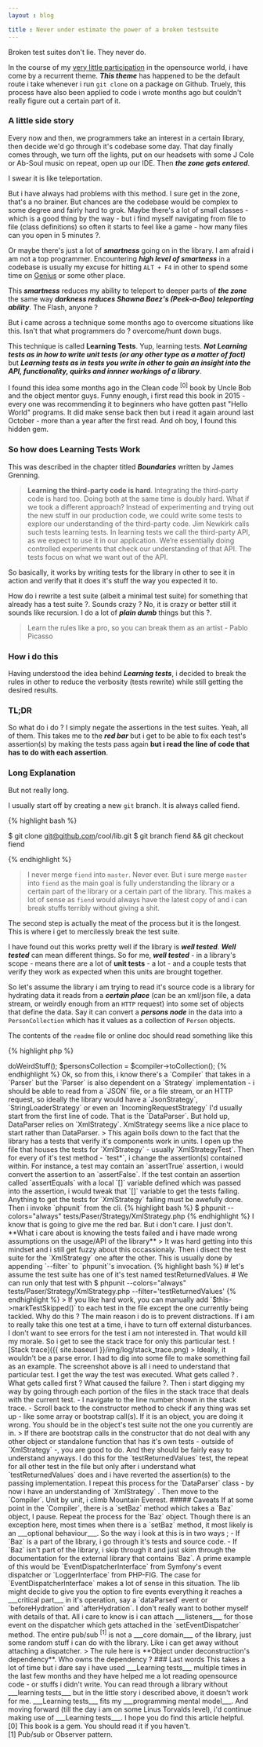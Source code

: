 ```yaml
---
layout : blog

title : Never under estimate the power of a broken testsuite
---
```


Broken test suites don't lie. They never do.

In the course of my [very little participation](https://github.com/adelowo) in the opensource world, i have come by a recurrent theme. ___This theme___ has happened to be the default route i take whenever i run `git clone` on a package on Github. Truely, this process have also been applied to code i wrote months ago but couldn't really figure out a certain part of it.

### A little side story

Every now and then, we programmers take an interest in a certain library, then decide we'd go through it's codebase some day. That day finally comes through, we turn off the lights, put on our headsets with some J Cole or Ab-Soul music on repeat, open up our IDE. Then ___the zone gets entered___.

I swear it is like teleportation.

But i have always had problems with this method. I sure get in the zone, that's a no brainer. But chances are the codebase would be complex to some degree and fairly hard to grok. Maybe there's a lot of small classes - which is a good thing by the way - but i find myself navigating from file to file (class definitions) so often it starts to feel like a game - how many files can you open in 5 minutes ?. 

Or maybe there's just a lot of ___smartness___ going on in the library. I am afraid i am not a top programmer. Encountering ___high level of smartness___ in a codebase is usually my excuse for hitting `ALT + F4` in other to spend some time on [Genius](www.genius.com) or some other place.

This ___smartness___ reduces my ability to teleport to deeper parts of ___the zone___ the same way ___darkness reduces Shawna Baez's (Peek-a-Boo) teleporting ability___. The Flash, anyone ?

But i came across a technique some months ago to overcome situations like this. Isn't that what programmers do ? overcome/hunt down bugs.

This technique is called __Learning Tests__. Yup, learning tests. ___Not Learning tests as in how to write unit tests (or any other type as a matter of fact)___ but ___Learning tests as in tests you write in other to gain an insight into the API, functionality, quirks and innner workings of a library___.

I found this idea some months ago in the Clean code <sup>[0]</sup> book by Uncle Bob and the object mentor guys. Funny enough, i first read this book in 2015 - every one was recommending it to beginners who have gotten past "Hello World" programs. It did make sense back then but i read it again around last October - more than a year after the first read. And oh boy, I found this hidden gem.

### So how does Learning Tests Work

This was described in the chapter titled ___Boundaries___ written by James Grenning.

> __Learning the third-party code is hard__. Integrating the third-party code is hard too.
  Doing both at the same time is doubly hard. What if we took a different approach? Instead
  of experimenting and trying out the new stuff in our production code, we could write some
  tests to explore our understanding of the third-party code. Jim Newkirk calls such tests
  learning tests. In learning tests we call the third-party API, as we expect to use it in our application. We’re essentially doing controlled experiments that check our understanding of that API. The tests focus on what we want out of the API.

So basically, it works by writing tests for the library in other to see it in action and verify that it does it's stuff the way you expected it to.

How do i rewrite a test suite (albeit a minimal test suite)  for something that already has a test suite ?. Sounds crazy ? No, it is crazy or better still it sounds like recursion. I do a lot of ___plain dumb___ things but this ?.

> Learn the rules like a pro, so you can break them as an artist - Pablo Picasso

### How i do this

Having understood the idea behind ___Learning tests___, i decided to break the rules in other to reduce the verbosity (tests rewrite) while still getting the desired results.

### TL;DR

So what do i do ? I simply negate the assertions in the test suites. Yeah, all of them. This takes me to the ___red bar___ but i get to be able to fix each test's assertion(s) by making the tests pass again **but i read the line of code that has to do with each assertion**.

### Long Explanation
But not really long.

I usually start off by creating a new `git` branch. It is always called fiend.

{% highlight bash %}

$ git clone git@github.com/cool/lib.git
$ git branch fiend && git checkout fiend

{% endhighlight %}

> I never merge `fiend` into `master`. Never ever. But i sure merge `master` into `fiend` as the main goal is fully understanding the library or a certain part of the library or a certain part of the library. This makes a lot of sense as `fiend` would always have the latest copy of and i can break stuffs terribly without giving a shit.

The second step is actually the meat of the process but it is the longest. This is where i get to mercilessly break the test suite.

I have found out this works pretty well if the library is ___well tested___. ___Well tested___ can mean different things. So for me, ___well tested___ - in a library's scope - means there are a lot of **unit tests** - a lot - and a couple tests that verify they work as expected when this units are brought together.

So let's assume the library i am trying to read it's source code is a library for hydrating data it reads from a ___certain place___ (can be an xml/json file, a data stream, or weirdly enough from an `HTTP` request) into some set of objects that define the data. Say it can convert a ___persons node___ in the data into a `PersonCollection` which has it values as a collection of `Person` objects.

The contents of the `readme` file or online doc should read something like this 

{% highlight php  %}

<?php

$parser = new DataParser(new XmlStrategy('file.xml'));

$compiler = new Weird\Lib\Compiler($parser);

$compiler->doWeirdStuff();

$personsCollection = $compiler->toCollection();

{% endhighlight %}

Ok, so from this, i know there's a `Compiler` that takes in a `Parser` but the `Parser` is also dependent on a `Strategy` implementation - i should be able to read from a `JSON` file, or a file stream, or an HTTP request, so ideally the library would have a `JsonStrategy`, `StringLoaderStrategy` or even an `IncomingRequestStrategy`

I'd usually start from the first line of code. That is the `DataParser`. But hold up, DataParser relies on `XmlStrategy`. XmlStrategy seems like a nice place to start rather than DataParser.

> This again boils down to the fact that the library has a tests that verify it's components work in units.

I open up the file that houses the tests for `XmlStrategy` - usually `XmlStrategyTest`. Then for every of it's test method - `test*`, i change the assertion(s) contained within. For instance, a test may contain an `assertTrue` assertion, i would convert the assertion to an `assertFalse`.

If the test contain an assertion called `assertEquals` with a local `[]` variable defined which was passed into the assertion, i would tweak that `[]` variable to get the tests failing.

Anything to get the tests for `XmlStrategy` failing must be awefully done.

Then i invoke `phpunit` from the cli.

{% highlight bash  %}

$ phpunit --colors="always" tests/Paser/Strategy/XmlStrategy.php

{% endhighlight %}

I know that is going to give me the red bar. But i don't care. I just don't. **What i care about is knowing the tests failed and i have made wrong assumptions on the usage/API of the library**

> It was hard getting into this mindset and i still get fuzzy about this occassionaly.

Then i disect the test suite for the `XmlStrategy` one after the other. This is usually done by appending `--filter` to `phpunit`'s invocation.

{% highlight bash  %}

# let's assume the test suite has one of it's test named testReturnedValues.
# We can run only that test with
$ phpunit --colors="always" tests/Paser/Strategy/XmlStrategy.php --filter='testReturnedValues'

{% endhighlight %}

> If you like hard work, you can manually add `$this->markTestSkipped()` to each test in the file except the one currently being tackled.

Why do this ? The main reason i do is to prevent distractions. If i am to really take this one test at a time, i have to turn off external disturbances. I don't want to see errors for the test i am not interested in. That would kill my morale. So i get to see the stack trace for only this particular test.

![Stack trace]({{ site.baseurl }}/img/log/stack_trace.png)

> Ideally, it wouldn't be a parse error. I had to dig into some file to make something fail as an example.

The screenshot above is all i need to understand that particular test. I get the way the test was executed. What gets called ? . What gets called first ? What caused the failure ?. Then i start digging my way by going through each portion of the files in the stack trace that deals with the current test. 

- I navigate to the line number shown in the stack trace.

- Scroll back to the constructor method to check if any thing was set up - like some array or bootstrap call(s). If it is an object, you are doing it wrong. You should be in the object's test suite not the one you currently are in.

> If there are bootstrap calls in the constructor that do not deal with any other object or standalone function that has it's own tests - outside of `XmlStrategy` -, you are good to do. And they should be fairly easy to understand anyways.

I do this for the `testReturnedValues` test, the repeat for all other test in the file but only after i understand what `testReturnedValues` does and i have reverted the assertion(s) to the passing implementation.

I repeat this process for the `DataParser` class - by now i have an understanding of `XmlStrategy` . Then move to the `Compiler`. Unit by unit, i climb Mountain Everest.

##### Caveats

If at some point in the `Compiler`, there is a `setBaz` method which takes a `Baz` object, I pause. Repeat the process for the `Baz` object.

Though there is an exception here, most times when there is a `setBaz` method, it most likely is an ___optional behaviour___. So the way i look at this is in two ways ;

- If `Baz` is a part of the library, i go through it's tests and source code.

- If `Baz` isn't part of the library, i skip through it and just skim through the documentation for the external library that contains `Baz`. A prime example of this would be `EventDispatcherInterface` from Symfony's event dispatcher or `LoggerInterface` from PHP-FIG.

The case for `EventDispatcherInterface` makes a lot of sense in this situation. The lib might decide to give you the option to fire events everything it reaches a  ___critical part___ in it's operation, say a `dataParsed` event or `beforeHydration` and `afterHydration`. I don't really want to bother myself with details of that. All i care to know is i can attach ___listeners___ for those event on the dispatcher which gets attached in the `setEventDispatcher` method. The entire pub/sub <sup>[1]</sup> is not a ___core domain___ of the library, just some random stuff i can do with the library. Like i can get away without attaching a dispatcher.

> The rule here is **Object under deconstruction's dependency**. Who owns the dependency ?


### Last words

This takes a lot of time but i dare say i have used ___Learning tests___ multiple times in the last few months and they have helped me a lot reading opensource code - or stuffs i didn't write.

You can read through a library without ___learning tests___ but in the little story i described above, it doesn't work for me. ___Learning tests___ fits my ___programming mental model___. 

And moving forward (till the day i am on some Linus Torvalds level), i'd continue making use of ___Learning tests___.

I hope you do find this article helpful.

<div id="foot-notes">

[0] This book is a gem. You should read it if you haven't.
<br>
[1] Pub/sub or Observer pattern.

</div>
